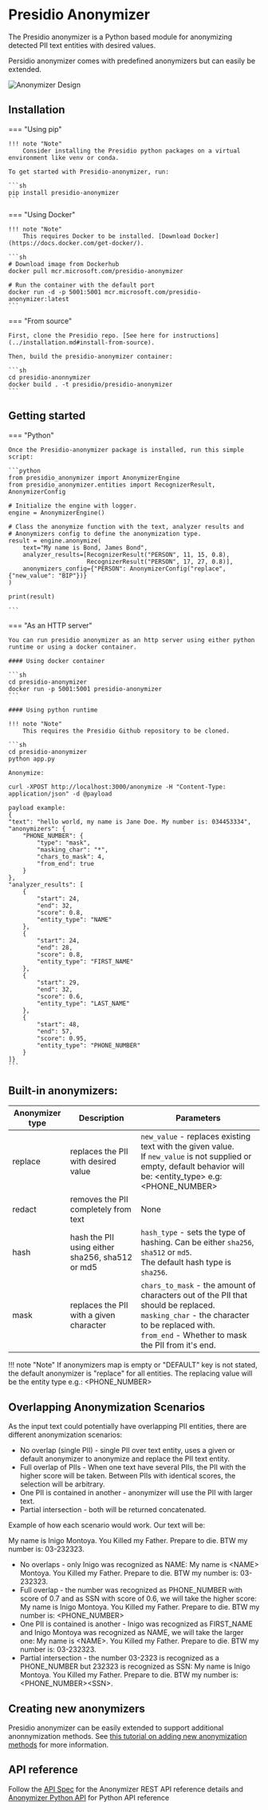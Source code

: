 # Presidio Anonymizer

The Presidio anonymizer is a Python based module for anonymizing detected PII text
entities with desired values.

Persidio anonymizer comes with predefined anonymizers but can easily be extended.

![Anonymizer Design](../assets/anonymizer-design.png)

## Installation

=== "Using pip"

    !!! note "Note"
        Consider installing the Presidio python packages on a virtual environment like venv or conda.
    
    To get started with Presidio-anonymizer, run:
    
    ```sh
    pip install presidio-anonymizer
    ```

=== "Using Docker"

    !!! note "Note"
        This requires Docker to be installed. [Download Docker](https://docs.docker.com/get-docker/).
    
    ```sh
    # Download image from Dockerhub
    docker pull mcr.microsoft.com/presidio-anonymizer
    
    # Run the container with the default port
    docker run -d -p 5001:5001 mcr.microsoft.com/presidio-anonymizer:latest
    ```

=== "From source"

    First, clone the Presidio repo. [See here for instructions](../installation.md#install-from-source).
    
    Then, build the presidio-anonymizer container:
    
    ```sh
    cd presidio-anonnymizer
    docker build . -t presidio/presidio-anonymizer
    ```

## Getting started

=== "Python"

    Once the Presidio-anonymizer package is installed, run this simple script:
    
    ```python
    from presidio_anonymizer import AnonymizerEngine
    from presidio_anonymizer.entities import RecognizerResult, AnonymizerConfig
    
    # Initialize the engine with logger.
    engine = AnonymizerEngine()
    
    # Class the anonymize function with the text, analyzer results and
    # Anonymizers config to define the anonymization type.
    result = engine.anonymize(
        text="My name is Bond, James Bond",
        analyzer_results=[RecognizerResult("PERSON", 11, 15, 0.8),
                          RecognizerResult("PERSON", 17, 27, 0.8)],
        anonymizers_config={"PERSON": AnonymizerConfig("replace", {"new_value": "BIP"})}
    )
    
    print(result)
    
    ```

=== "As an HTTP server"

    You can run presidio anonymizer as an http server using either python runtime or using a docker container.
    
    #### Using docker container
    
    ```sh
    cd presidio-anonymizer
    docker run -p 5001:5001 presidio-anonymizer 
    ```
    
    #### Using python runtime
    
    !!! note "Note"
        This requires the Presidio Github repository to be cloned.
    
    ```sh
    cd presidio-anonymizer
    python app.py
    
    Anonymize:
    
    curl -XPOST http://localhost:3000/anonymize -H "Content-Type: application/json" -d @payload

    payload example:
    {
    "text": "hello world, my name is Jane Doe. My number is: 034453334",
    "anonymizers": {
        "PHONE_NUMBER": {
            "type": "mask",
            "masking_char": "*",
            "chars_to_mask": 4,
            "from_end": true
        }
    },
    "analyzer_results": [
        {
            "start": 24,
            "end": 32,
            "score": 0.8,
            "entity_type": "NAME"
        },
        {
            "start": 24,
            "end": 28,
            "score": 0.8,
            "entity_type": "FIRST_NAME"
        },
        {
            "start": 29,
            "end": 32,
            "score": 0.6,
            "entity_type": "LAST_NAME"
        },
        {
            "start": 48,
            "end": 57,
            "score": 0.95,
            "entity_type": "PHONE_NUMBER"
        }
    ]}
    ```
## Built-in anonymizers:

| Anonymizer type | Description | Parameters
| --- | ---| ---|
| replace | replaces the PII with desired value | `new_value` - replaces existing text with the given value.<br> If `new_value` is not supplied or empty, default behavior will be: <entity_type\> e.g: <PHONE_NUMBER\> |
| redact | removes the PII completely from text | None |
| hash | hash the PII using either sha256, sha512 or md5 | `hash_type` - sets the type of hashing. Can be either `sha256`, `sha512` or `md5`. <br> The default hash type is `sha256`. | 
| mask | replaces the PII with a given character | `chars_to_mask` - the amount of characters out of the PII that should be replaced. <br> `masking_char` - the character to be replaced with. <br> `from_end` - Whether to mask the PII from it's end. |

!!! note "Note"
    If anonymizers map is empty or "DEFAULT" key is not stated, the default
    anonymizer is "replace" for all entities. The replacing value will be the entity type
    e.g.: <PHONE_NUMBER\>


## Overlapping Anonymization Scenarios

As the input text could potentially have overlapping PII entities, there are different
anonymization scenarios:

- No overlap (single PII) - single PII over text entity, uses a given or default
  anonymizer to anonymize and replace the PII text entity.
- Full overlap of PIIs - When one text have several PIIs, the PII with the higher score
  will be taken. Between PIIs with identical scores, the selection will be arbitrary.
- One PII is contained in another - anonymizer will use the PII with larger text.
- Partial intersection - both will be returned concatenated.

Example of how each scenario would work. Our text will be:

My name is Inigo Montoya. You Killed my Father. Prepare to die. BTW my number is:
03-232323.

- No overlaps - only Inigo was recognized as NAME:
  My name is <NAME\> Montoya. You Killed my Father. Prepare to die. BTW my number is:
  03-232323.
- Full overlap - the number was recognized as PHONE_NUMBER with score of 0.7 and as SSN
  with score of 0.6, we will take the higher score:
  My name is Inigo Montoya. You Killed my Father. Prepare to die. BTW my number is:
  <PHONE_NUMBER\>
- One PII is contained is another - Inigo was recognized as FIRST_NAME and Inigo Montoya
  was recognized as NAME, we will take the larger one:
  My name is <NAME\>. You Killed my Father. Prepare to die. BTW my number is: 03-232323.
- Partial intersection - the number 03-2323 is recognized as a PHONE_NUMBER but 232323
  is recognized as SSN:
  My name is Inigo Montoya. You Killed my Father. Prepare to die. BTW my number is:
  <PHONE_NUMBER\><SSN\>.

## Creating new anonymizers

Presidio anonymizer can be easily extended to support additional anonnymization methods.
See [this tutorial on adding new anonymization methods](adding_anonymizers.md)
for more information.

## API reference

Follow
the [API Spec](https://microsoft.github.io/presidio/api-docs/api-docs.html#tag/Anonymizer)
for the Anonymizer REST API reference details
and [Anonymizer Python API](../api/anonymizer_python.md) for Python API reference
